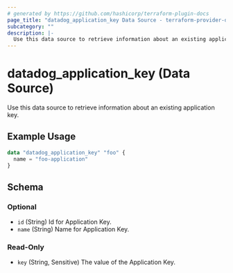 ```yaml
---
# generated by https://github.com/hashicorp/terraform-plugin-docs
page_title: "datadog_application_key Data Source - terraform-provider-datadog"
subcategory: ""
description: |-
  Use this data source to retrieve information about an existing application key.
---
```


# datadog_application_key (Data Source)

Use this data source to retrieve information about an existing application key.

## Example Usage

```terraform
data "datadog_application_key" "foo" {
  name = "foo-application"
}
```

<!-- schema generated by tfplugindocs -->
## Schema

### Optional

- `id` (String) Id for Application Key.
- `name` (String) Name for Application Key.

### Read-Only

- `key` (String, Sensitive) The value of the Application Key.


